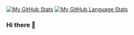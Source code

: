 
[![My GitHub Stats](https://github-readme-stats.vercel.app/api/?username=truont2&count_private=true&theme=tokyonight&showicons=true)]()
[![My GitHub Language Stats](https://github-readme-stats.vercel.app/api/top-langs/?username=truont2&langs_count=5&theme=tokyonight)]()

### Hi there 👋

<!--
**truont2/truont2** is a ✨ _special_ ✨ repository because its `README.md` (this file) appears on your GitHub profile.

Here are some ideas to get you started:

- 🔭 I’m currently working on ...
- 🌱 I’m currently learning ...
- 👯 I’m looking to collaborate on ...
- 🤔 I’m looking for help with ...
- 💬 Ask me about ...
- 📫 How to reach me: ...
- 😄 Pronouns: ...
- ⚡ Fun fact: ...
-->

